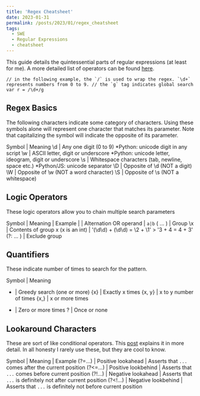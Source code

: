 ```yaml
---
title: 'Regex Cheatsheet'
date: 2023-01-31
permalink: /posts/2023/01/regex_cheatsheet
tags:
  - SWE
  - Regular Expressions
  - cheatsheet
---
```


This guide details the quintessential parts of regular expressions (at least for me). A more detailed list of operators can be found [here](https://www.rexegg.com/regex-quickstart.html).

```
// in the following example, the `/` is used to wrap the regex. `\d+` represents numbers from 0 to 9. // the `g` tag indicates global search
var r = /\d+/g 
```

## Regex Basics
The following characters indicate some category of characters. Using these symbols alone will represent one character that matches its parameter. Note that capitalizing the symbol will indicate the opposite of its parameter.

Symbol | Meaning
\d | Any one digit (0 to 9) *Python: unicode digit in any script
\w | ASCII letter, digit or underscore *Python: unicode letter, ideogram, digit or underscore
\s | Whitespace characters (tab, newline, space etc.) *Python/JS: unicode separator
\D | Opposite of \d (NOT a digit)
\W | Opposite of \w (NOT a word character)
\S | Opposite of \s  (NOT a whitespace)

## Logic Operators
These logic operators allow you to chain multiple search parameters

Symbol | Meaning | Example
\| | Alternation OR operand | `a|b`
( ... ) | Group
\x | Contents of group x (x is an int) | '(\d\d) + (\d\d) = \2 + \1' > '3 + 4 = 4 + 3'
(?: ... ) | Exclude group

## Quantifiers
These indicate number of times to search for the pattern.

Symbol | Meaning 
+ | Greedy search (one or more)
{x} | Exactly x times
{x, y} | x to y number of times
{x,} | x or more times
* | Zero or more times
? | Once or none

## Lookaround Characters
These are sort of like conditional operators. This [post](https://stackoverflow.com/questions/2973436/regex-lookahead-lookbehind-and-atomic-groups) explains it in more detail.
In all honesty I rarely use these, but they are cool to know.

Symbol | Meaning | Example
(?=…) | Positive lookahead | Asserts that `...` comes after the current position
(?<=…) | Positive lookbehind | Asserts that `...` comes before current position
(?!…) | Negative lookahead | Asserts that `...` is definitely not after current position
(?<!…) | Negative lookbehind | Asserts that `...` is definitely not before current position


